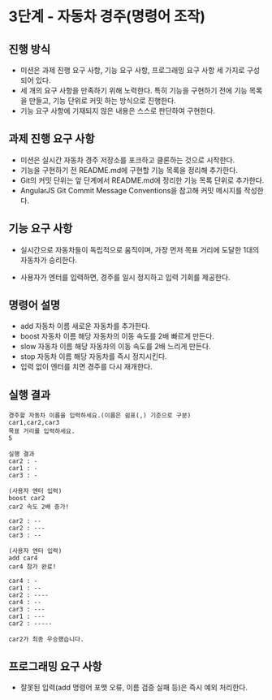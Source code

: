 # 3단계 - 자동차 경주(명령어 조작)
## 진행 방식
- 미션은 과제 진행 요구 사항, 기능 요구 사항, 프로그래밍 요구 사항 세 가지로 구성되어 있다.
- 세 개의 요구 사항을 만족하기 위해 노력한다. 특히 기능을 구현하기 전에 기능 목록을 만들고, 기능 단위로 커밋 하는 방식으로 진행한다.
- 기능 요구 사항에 기재되지 않은 내용은 스스로 판단하여 구현한다.
## 과제 진행 요구 사항
- 미션은 실시간 자동차 경주 저장소를 포크하고 클론하는 것으로 시작한다.
- 기능을 구현하기 전 README.md에 구현할 기능 목록을 정리해 추가한다.
- Git의 커밋 단위는 앞 단계에서 README.md에 정리한 기능 목록 단위로 추가한다.
- AngularJS Git Commit Message Conventions을 참고해 커밋 메시지를 작성한다.
## 기능 요구 사항
- 실시간으로 자동차들이 독립적으로 움직이며, 가장 먼저 목표 거리에 도달한 1대의 자동차가 승리한다.

- 사용자가 엔터를 입력하면, 경주를 일시 정지하고 입력 기회를 제공한다.
## 명령어	설명
- add 자동차 이름	새로운 자동차를 추가한다.
- boost 자동차 이름	해당 자동차의 이동 속도를 2배 빠르게 만든다.
- slow 자동차 이름	해당 자동차의 이동 속도를 2배 느리게 만든다.
- stop 자동차 이름	해당 자동차를 즉시 정지시킨다.
- 입력 없이 엔터를 치면 경주를 다시 재개한다.
## 실행 결과
```
경주할 자동차 이름을 입력하세요.(이름은 쉼표(,) 기준으로 구분)
car1,car2,car3
목표 거리를 입력하세요.
5

실행 결과
car2 : -
car1 : -
car3 : -

(사용자 엔터 입력)
boost car2
car2 속도 2배 증가!

car2 : --
car2 : ---
car3 : --

(사용자 엔터 입력)
add car4
car4 참가 완료!

car4 : -
car1 : --
car2 : ----
car4 : --
car3 : ---
car1 : ---
car2 : -----

car2가 최종 우승했습니다.
```
## 프로그래밍 요구 사항
- 잘못된 입력(add 명령어 포맷 오류, 이름 검증 실패 등)은 즉시 예외 처리한다.